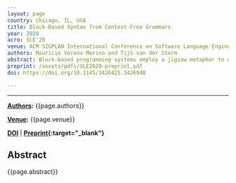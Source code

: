 ```yaml
---
layout: page
country: Chicago, IL, USA
title: Block-Based Syntax from Context-Free Grammars
year: 2020
acro: SLE'20
venue: ACM SIGPLAN International Conference on Software Language Engineering (SLE)
authors: Mauricio Verano Merino and Tijs van der Storm
abstract: Block-based programming systems employ a jigsaw metaphor to write programs. They are popular in the domain of programming education (e.g., Scratch), but also used as programming interface for end-users in other domains, such as arts, robotics, and configuration management. In particular, block-based interfaces promise a convenient interface for domain-specific languages (DSLs) for domain experts who might lack a traditional programming education. However, building a block-based environment for a DSL from scratch requires significant effort. This paper presents an approach to engineer block-based language interfaces by reusing existing language artifacts. In particular, we present Kogi, a tool for deriving block-based environments from context-free grammars. We identify and define the abstract structure for describing block-based environments. Kogi transforms a context-free grammar into this structure, which is then generated to a block-based environment based on Google Blockly. The approach is illustrated with four case studies, a DSL for state machines, Sonification Blocks (a DSL for sound synthesis), Pico (a simple programming language), and QL (a DSL for questionnaires). The results show that usable block-based environments can be derived from context-free grammars, and with an order of magnitude reduction in effort.
preprint: /assets/pdfs/SLE2020-preprint.pdf
doi: https://doi.org/10.1145/3426425.3426948

---
```


---

**[Authors](#):** {{page.authors}}

**[Venue](#):** {{page.venue}}

**[DOI]({{page.doi}})** | 
**[Preprint]({{page.preprint}}){:target="_blank"}** 

## Abstract

{{page.abstract}}
